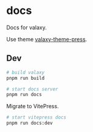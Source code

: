 # docs

Docs for valaxy.

Use theme [valaxy-theme-press](./packages/valaxy-theme-press).

## Dev

```bash
# build valaxy
pnpm run build

# start docs server
pnpm run docs
```

Migrate to VitePress.

```bash
# start vitepress docs
pnpm run docs:dev
```
